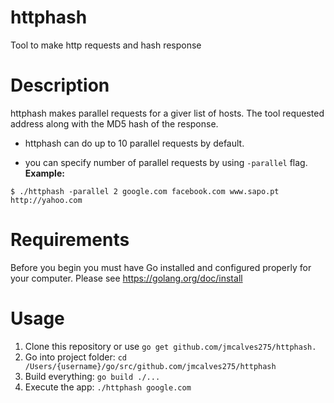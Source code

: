 # httphash
Tool to make http requests and hash response

# Description
httphash makes parallel requests for a giver list of hosts. The tool requested 
address along with the MD5 hash of the response.

- httphash can do up to 10 parallel requests by default.

- you can specify number of parallel requests by using `-parallel` flag. 
**Example:**
```
$ ./httphash -parallel 2 google.com facebook.com www.sapo.pt http://yahoo.com
```

# Requirements
  Before you begin you must have Go installed and configured properly for your
  computer. Please see https://golang.org/doc/install

# Usage
1) Clone this repository or use `go get github.com/jmcalves275/httphash.`
2) Go into project folder: `cd /Users/{username}/go/src/github.com/jmcalves275/httphash`
3) Build everything: `go build ./...`
4) Execute the app: `./httphash google.com`
